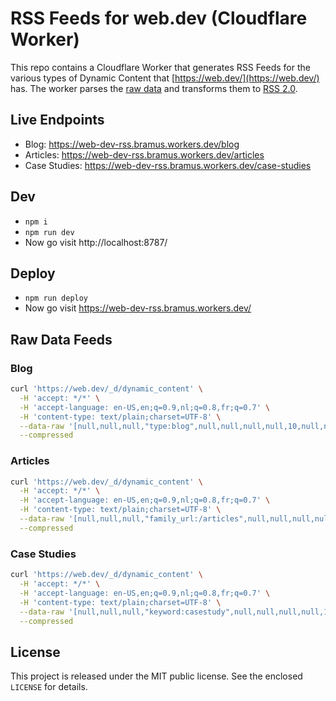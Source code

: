 # RSS Feeds for web.dev (Cloudflare Worker)

This repo contains a Cloudflare Worker that generates RSS Feeds for the various types of Dynamic Content that [https://web.dev/](https://web.dev/) has. The worker parses the [raw data](#raw-data-feeds) and transforms them to [RSS 2.0](https://www.rssboard.org/rss-specification).

## Live Endpoints

- Blog: https://web-dev-rss.bramus.workers.dev/blog
- Articles: https://web-dev-rss.bramus.workers.dev/articles
- Case Studies: https://web-dev-rss.bramus.workers.dev/case-studies

## Dev

- `npm i`
- `npm run dev`
- Now go visit http://localhost:8787/

## Deploy

- `npm run deploy`
- Now go visit https://web-dev-rss.bramus.workers.dev/

## Raw Data Feeds

### Blog

```bash
curl 'https://web.dev/_d/dynamic_content' \
  -H 'accept: */*' \
  -H 'accept-language: en-US,en;q=0.9,nl;q=0.8,fr;q=0.7' \
  -H 'content-type: text/plain;charset=UTF-8' \
  --data-raw '[null,null,null,"type:blog",null,null,null,null,10,null,null,null,2]' \
  --compressed
```

### Articles

```bash
curl 'https://web.dev/_d/dynamic_content' \
  -H 'accept: */*' \
  -H 'accept-language: en-US,en;q=0.9,nl;q=0.8,fr;q=0.7' \
  -H 'content-type: text/plain;charset=UTF-8' \
  --data-raw '[null,null,null,"family_url:/articles",null,null,null,null,10,null,null,null,2]' \
  --compressed
```

### Case Studies

```bash
curl 'https://web.dev/_d/dynamic_content' \
  -H 'accept: */*' \
  -H 'accept-language: en-US,en;q=0.9,nl;q=0.8,fr;q=0.7' \
  -H 'content-type: text/plain;charset=UTF-8' \
  --data-raw '[null,null,null,"keyword:casestudy",null,null,null,null,10,null,null,null,2]' \
  --compressed
```

## License

This project is released under the MIT public license. See the enclosed `LICENSE` for details.

